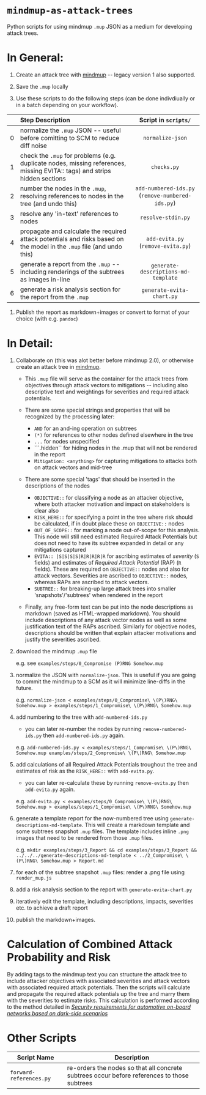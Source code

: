 # ```mindmup-as-attack-trees```

Python scripts for using mindmup `.mup` JSON as a medium for developing attack trees.

# In General:

1. Create an attack tree with [mindmup](https://app.mindmup.com/map/new/) -- legacy version 1 also supported.

1. Save the `.mup` locally

1. Use these scripts to do the following steps (can be done indivdiually or in a batch depending on your workflow).

|    | Step Description                                                                                                       | Script in `scripts/` |
|---:|:-----------------------------------------------------------------------------------------------------------------------|:------:|
|   0| normalize the `.mup` JSON -- useful before comitting to SCM to reduce diff noise                                       |```normalize-json```|
|   1| check the `.mup` for problems (e.g. duplicate nodes, missing references, missing EVITA:: tags) and strips hidden sections                         |```checks.py``` |
|   2| number the nodes in the `.mup`, resolving references to nodes in the tree (and undo this)                              |```add-numbered-ids.py``` (```remove-numbered-ids.py```) |
|   3| resolve any 'in-text' references to nodes                                                                              |```resolve-stdin.py``` |
|   4| propagate and calculate the required attack potentials and risks based on the model in the `.mup` file (and undo this) |```add-evita.py``` (```remove-evita.py```) |
|   5| generate a report from the `.mup` -- including renderings of the subtrees as images in-line                            |```generate-descriptions-md-template``` |
|   6| generate a risk analysis section for the report from the `.mup`                                                        |```generate-evita-chart.py``` |

1. Publish the report as markdown+images or convert to format of your choice (with e.g. `pandoc`)

# In Detail:

1. Collaborate on (this was alot better before mindmup 2.0), or otherwise create an attack tree in [mindmup](https://app.mindmup.com/map/new/).
    * This `.mup` file will serve as the container for the attack trees from objectives through attack vectors to mitigations -- including also descriptive text and weightings for severities and required attack potentials.
    * There are some special strings and properties that will be recognized by the processing later:
        * ```AND``` for an and-ing operation on subtrees
        * ```(*)``` for references to other nodes defined elsewhere in the tree
        * ```...``` for nodes unspecified
        * ```.hidden`` for hiding nodes in the .mup that will not be rendered in the report
        * ```Mitigation: <anything>``` for capturing mitigations to attacks both on attack vectors and mid-tree

    * There are some special 'tags' that should be inserted in the descriptions of the nodes
        * ```OBJECTIVE::``` for classifying a node as an attacker objective, where both attacker motivation and impact on stakeholders is clear also
        * ```RISK_HERE::``` for specifying a point in the tree where risk should be calculated, if in doubt place these on `OBJECTIVE::` nodes
        * ```OUT_OF_SCOPE::``` for marking a node out-of-scope for this analysis. This node will still need estimated Required Attack Potentials but does not need to have its subtree expanded in detail or any mitigations captured
        * ```EVITA:: |S|S|S|S|R|R|R|R|R``` for ascribing estimates of *severity* (`S` fields) and estimates of *Required Attack Potential* (RAP) (`R` fields). These are required on `OBJECTIVE::` nodes and also for attack vectors. Severities are ascribed to `OBJECTIVE::` nodes, whereas RAPs are ascribed to attack vectors.
        * ```SUBTREE::``` for breaking-up large attack trees into smaller 'snapshots'/'subtrees' when rendered in the report

    * Finally, any free-form text can be put into the node descriptions as markdown (saved as HTML-wrapped markdown). You should include descriptions of any attack vector nodes as well as some justification text of the RAPs ascribed. Similarly for objective nodes, descriptions should be written that explain attacker motivations and justify the severities ascribed.

1. download the mindmup ```.mup``` file

    e.g. see ```examples/steps/0_Compromise (P)RNG Somehow.mup```

1. normalize the JSON with ```normalize-json```. This is useful if you are going to commit the mindmup to a SCM as it will minimize line-diffs in the future.

    e.g. ```normalize-json < examples/steps/0_Compromise\ \(P\)RNG\ Somehow.mup > examples/steps/1_Compromise\ \(P\)RNG\ Somehow.mup```

1. add numbering to the tree with ```add-numbered-ids.py```
    * you can later re-number the nodes by running ```remove-numbered-ids.py``` then ```add-numbered-ids.py``` again.

    e.g. ```add-numbered-ids.py < examples/steps/1_Compromise\ \(P\)RNG\ Somehow.mup examples/steps/2_Compromise\ \(P\)RNG\ Somehow.mup```

1. add calculations of all Required Attack Potentials troughout the tree and estimates of risk as the `RISK_HERE::` with ```add-evita.py```.
    * you can later re-calculate these by running ```remove-evita.py``` then ```add-evita.py``` again.

    e.g. ```add-evita.py < examples/steps/0_Compromise\ \(P\)RNG\ Somehow.mup > examples/steps/1_Compromise\ \(P\)RNG\ Somehow.mup```

1. generate a template report for the now-numbered tree using ```generate-descriptions-md-template```. This will create a markdown template and some subtrees snapshot ```.mup``` files. The template includes inline ```.png``` images that need to be rendered from those ```.mup``` files.

    e.g. ```mkdir examples/steps/3_Report && cd examples/steps/3_Report && ../../../generate-descriptions-md-template < ../2_Compromise\ \(P\)RNG\ Somehow.mup > Report.md```

1. for each of the subtree snapshot ```.mup``` files: render a .png file using ```render_mup.js```

1. add a risk analysis section to the report with ```generate-evita-chart.py```

1. iteratively edit the template, including descriptions, impacts, severities etc. to achieve a draft report

1. publish the markdown+images.

# Calculation of Combined Attack Probability and Risk

By adding tags to the mindmup text you can structure the attack tree to include attacker objectives with associated severities and attack vectors with associated required attack potentials. Then the scripts will calculate and propagate the required attack potentials up the tree and marry them with the severities to estimate risks. This calculation is performed according to the method detailed in [*Security requirements for automotive on-board networks based on dark-side scenarios*](https://rieke.link/EVITAD2.3v1.1.pdf)

# Other Scripts

| Script Name | Description |
|-------------|-------------|
| `forward-references.py` | re-orders the nodes so that all concrete subtrees occur before references to those subtrees |
